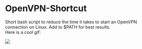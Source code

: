 # OpenVPN-Shortcut
Short bash script to reduce the time it takes to start an OpenVPN connection on Linux. Add to $PATH for best results.  
Here is a cool gif:

![](https://github.com/Orange-Joe/OpenVPN-Shortcut/blob/main/konczakowscidottumblr.gif)

